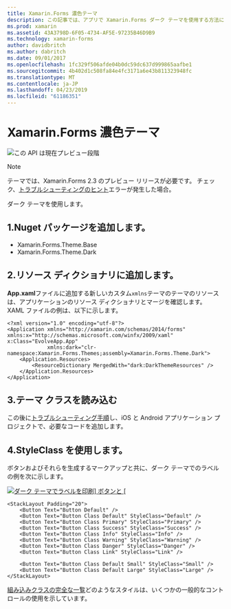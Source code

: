 ```yaml
---
title: Xamarin.Forms 濃色テーマ
description: この記事では、アプリで Xamarin.Forms ダーク テーマを使用する方法について説明します。
ms.prod: xamarin
ms.assetid: 43A3798D-6F05-4734-AF5E-97235B46D9B9
ms.technology: xamarin-forms
author: davidbritch
ms.author: dabritch
ms.date: 09/01/2017
ms.openlocfilehash: 1fc329f506afde04b0dc59dc637d999865aafbe1
ms.sourcegitcommit: 4b402d1c508fa84e4fc3171a6e43b811323948fc
ms.translationtype: MT
ms.contentlocale: ja-JP
ms.lasthandoff: 04/23/2019
ms.locfileid: "61186351"
---
```

# <a name="xamarinforms-dark-theme"></a>Xamarin.Forms 濃色テーマ

![](~/media/shared/preview.png "この API は現在プレビュー段階")

> [!NOTE]
> テーマでは、Xamarin.Forms 2.3 のプレビュー リリースが必要です。 チェック、[トラブルシューティングのヒント](~/xamarin-forms/user-interface/themes/index.md)エラーが発生した場合。

ダーク テーマを使用します。

## <a name="1-add-nuget-packages"></a>1.Nuget パッケージを追加します。

* Xamarin.Forms.Theme.Base
* Xamarin.Forms.Theme.Dark

## <a name="2-add-to-the-resource-dictionary"></a>2.リソース ディクショナリに追加します。

**App.xaml**ファイルに追加する新しいカスタム`xmlns`テーマのテーマのリソースは、アプリケーションのリソース ディクショナリとマージを確認します。
XAML ファイルの例は、以下に示します。

```xaml
<?xml version="1.0" encoding="utf-8"?>
<Application xmlns="http://xamarin.com/schemas/2014/forms" xmlns:x="http://schemas.microsoft.com/winfx/2009/xaml" x:Class="EvolveApp.App"
             xmlns:dark="clr-namespace:Xamarin.Forms.Themes;assembly=Xamarin.Forms.Theme.Dark">
    <Application.Resources>
        <ResourceDictionary MergedWith="dark:DarkThemeResources" />
    </Application.Resources>
</Application>
```

## <a name="3-load-theme-classes"></a>3.テーマ クラスを読み込む

この後に[トラブルシューティング手順](~/xamarin-forms/user-interface/themes/index.md)し、iOS と Android アプリケーション プロジェクトで、必要なコードを追加します。

## <a name="4-use-styleclass"></a>4.StyleClass を使用します。

ボタンおよびそれらを生成するマークアップと共に、ダーク テーマでのラベルの例を次に示します。

[![](dark-images/dark-theme-sml.png "ダーク テーマでラベルを印刷] ボタンと [")](dark-images/dark-theme.png#lightbox "] ボタンし、[ダーク テーマでのラベル")

```xaml
<StackLayout Padding="20">
    <Button Text="Button Default" />
    <Button Text="Button Class Default" StyleClass="Default" />
    <Button Text="Button Class Primary" StyleClass="Primary" />
    <Button Text="Button Class Success" StyleClass="Success" />
    <Button Text="Button Class Info" StyleClass="Info" />
    <Button Text="Button Class Warning" StyleClass="Warning" />
    <Button Text="Button Class Danger" StyleClass="Danger" />
    <Button Text="Button Class Link" StyleClass="Link" />

    <Button Text="Button Class Default Small" StyleClass="Small" />
    <Button Text="Button Class Default Large" StyleClass="Large" />
</StackLayout>
```

[組み込みクラスの完全な一覧](~/xamarin-forms/user-interface/themes/index.md)どのようなスタイルは、いくつかの一般的なコントロールの使用を示しています。
